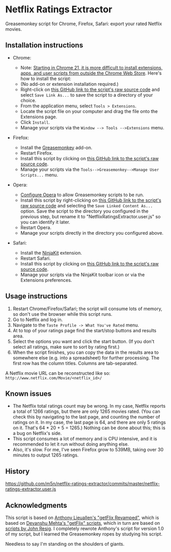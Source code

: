 Netflix Ratings Extractor
=========================

Greasemonkey script for Chrome, Firefox, Safari: export your rated Netflix movies.


Installation instructions
-------------------------

* Chrome:
    * Note: [Starting in Chrome 21, it is more difficult to install extensions, apps, and user scripts from outside the Chrome Web Store](http://support.google.com/chrome_webstore/?p=crx_warning). Here's how to install the script:
    * (No add-on or extension installation required.)
    * Right-click on [this GitHub link to the script's raw source code](https://raw.githubusercontent.com/m5n/netflix-ratings-extractor/master/netflix-ratings-extractor.user.js) and select `Save Link As...` to save the script to a directory of your choice.
    * From the application menu, select `Tools > Extensions`.
    * Locate the script file on your computer and drag the file onto the Extensions page.
    * Click `Install`.
    * Manage your scripts via the `Window --> Tools -->Extensions` menu.


* Firefox:
  * Install the [Greasemonkey](https://addons.mozilla.org/en-US/firefox/addon/748) add-on.
  * Restart Firefox.
  * Install this script by clicking on [this GitHub link to the script's raw source code](https://raw.githubusercontent.com/m5n/netflix-ratings-extractor/master/netflix-ratings-extractor.user.js).
  * Manage your scripts via the `Tools-->Greasemonkey-->Manage User Scripts...` menu.


* Opera:
  * [Configure Opera](http://www.techerator.com/2011/02/how-to-add-greasemoney-and-other-scripts-to-opera-11/) to allow Greasemonkey scripts to be run.
  * Install this script by right-clicking on [this GitHub link to the script's raw source code](https://raw.githubusercontent.com/m5n/netflix-ratings-extractor/master/netflix-ratings-extractor.user.js) and selecting the `Save Linked Content As...` option. Save the script to the directory you configured in the previous step, but rename it to "NetflixRatingsExtractor.user.js" so you can identify it later.
  * Restart Opera.
  * Manage your scripts directly in the directory you configured above.


* Safari:
  * Install the [NinjaKit](http://www.reddit.com/r/apple/comments/dd2sk/ninjakit_greasemonkey_for_safari/) extension.
  * Restart Safari.
  * Install this script by clicking on [this GitHub link to the script's raw source code](https://raw.githubusercontent.com/m5n/netflix-ratings-extractor/master/netflix-ratings-extractor.user.js).
  * Manage your scripts via the NinjaKit toolbar icon or via the Extensions preferences.


Usage instructions
------------------
1. Restart Chrome/Firefox/Safari; the script will consume lots of memory, so don't use the browser while this script runs.
1. Go to Netflix and log in.
1. Navigate to the `Taste Profile -> What You've Rated` menu.
1. At to top of your ratings page find the start/stop buttons and results area.
1. Select the options you want and click the start button. (If you don't select all ratings, make sure to sort by rating first.)
1.  When the script finishes, you can copy the data in the results area to somewhere else (e.g. into a spreadsheet) for further processing. The first row has the column titles. Columns are tab-separated.

A Netflix movie URL can be reconstructed like so: `http://www.netflix.com/Movie/<netflix_id>/`


Known issues
------------
* The Netflix total ratings count may be wrong. In my case, Netflix reports a total of 1266 ratings, but there are only 1265 movies rated. (You can check this by navigating to the last page, and counting the number of ratings on it. In my case, the last page is 64, and there are only 5 ratings on it. That's 64 * 20 + 5 = 1265.) Nothing can be done about this; this is a bug on Netflix's side.
* This script consumes a lot of memory and is CPU intensive, and it is recommended to let it run without doing anything else.
* Also, it's slow. For me, I've seen Firefox grow to 539MB, taking over 30 minutes to output 1265 ratings.


History
-------

https://github.com/m5n/netflix-ratings-extractor/commits/master/netflix-ratings-extractor.user.js


Acknowledgments
---------------
This script is based on [Anthony Lieuallen's "getFlix Revamped"](http://web.arantius.com/getflix-revamped), which is based on [Devanshu Mehta's "getFlix" scripts](http://www.scienceaddiction.com/2006/03/03/fetch-your-netflix-ratings/), which in turn are based on [scripts by John Resig](http://ejohn.org/projects/netflix). I completely rewrote Anthony's script for version 1.0 of my script, but I learned the Greasemonkey ropes by studying his script.

Needless to say I'm standing on the shoulders of giants. 
